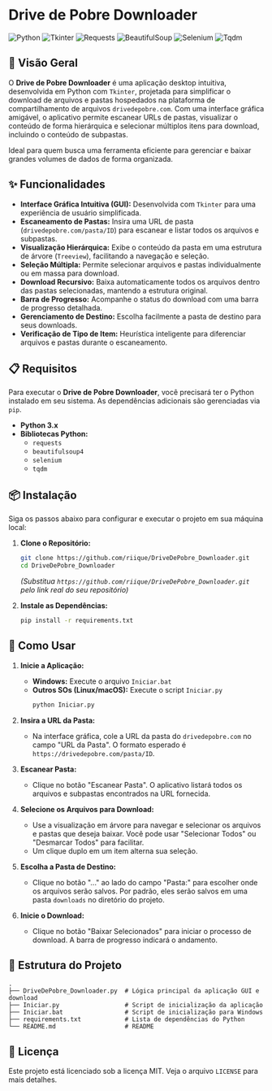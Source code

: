 # Drive de Pobre Downloader

![Python](https://img.shields.io/badge/Python-3.x-blue.svg)
![Tkinter](https://img.shields.io/badge/GUI-Tkinter-green.svg)
![Requests](https://img.shields.io/badge/Library-Requests-orange.svg)
![BeautifulSoup](https://img.shields.io/badge/Web%20Scraping-BeautifulSoup-lightgrey.svg)
![Selenium](https://img.shields.io/badge/Automation-Selenium-red.svg)
![Tqdm](https://img.shields.io/badge/Progress-Tqdm-purple.svg)

## 🚀 Visão Geral

O **Drive de Pobre Downloader** é uma aplicação desktop intuitiva, desenvolvida em Python com `Tkinter`, projetada para simplificar o download de arquivos e pastas hospedados na plataforma de compartilhamento de arquivos `drivedepobre.com`. Com uma interface gráfica amigável, o aplicativo permite escanear URLs de pastas, visualizar o conteúdo de forma hierárquica e selecionar múltiplos itens para download, incluindo o conteúdo de subpastas.

Ideal para quem busca uma ferramenta eficiente para gerenciar e baixar grandes volumes de dados de forma organizada.

## ✨ Funcionalidades

*   **Interface Gráfica Intuitiva (GUI):** Desenvolvida com `Tkinter` para uma experiência de usuário simplificada.
*   **Escaneamento de Pastas:** Insira uma URL de pasta (`drivedepobre.com/pasta/ID`) para escanear e listar todos os arquivos e subpastas.
*   **Visualização Hierárquica:** Exibe o conteúdo da pasta em uma estrutura de árvore (`Treeview`), facilitando a navegação e seleção.
*   **Seleção Múltipla:** Permite selecionar arquivos e pastas individualmente ou em massa para download.
*   **Download Recursivo:** Baixa automaticamente todos os arquivos dentro das pastas selecionadas, mantendo a estrutura original.
*   **Barra de Progresso:** Acompanhe o status do download com uma barra de progresso detalhada.
*   **Gerenciamento de Destino:** Escolha facilmente a pasta de destino para seus downloads.
*   **Verificação de Tipo de Item:** Heurística inteligente para diferenciar arquivos e pastas durante o escaneamento.

## 📋 Requisitos

Para executar o **Drive de Pobre Downloader**, você precisará ter o Python instalado em seu sistema. As dependências adicionais são gerenciadas via `pip`.

*   **Python 3.x**
*   **Bibliotecas Python:**
    *   `requests`
    *   `beautifulsoup4`
    *   `selenium`
    *   `tqdm`

## 📦 Instalação

Siga os passos abaixo para configurar e executar o projeto em sua máquina local:

1.  **Clone o Repositório:**
    ```bash
    git clone https://github.com/riique/DriveDePobre_Downloader.git
    cd DriveDePobre_Downloader
    ```
    *(Substitua `https://github.com/riique/DriveDePobre_Downloader.git` pelo link real do seu repositório)*

2.  **Instale as Dependências:**
    ```bash
    pip install -r requirements.txt
    ```

## 🚀 Como Usar

1.  **Inicie a Aplicação:**
    *   **Windows:** Execute o arquivo `Iniciar.bat`
    *   **Outros SOs (Linux/macOS):** Execute o script `Iniciar.py`
        ```bash
        python Iniciar.py
        ```

2.  **Insira a URL da Pasta:**
    *   Na interface gráfica, cole a URL da pasta do `drivedepobre.com` no campo "URL da Pasta". O formato esperado é `https://drivedepobre.com/pasta/ID`.

3.  **Escanear Pasta:**
    *   Clique no botão "Escanear Pasta". O aplicativo listará todos os arquivos e subpastas encontrados na URL fornecida.

4.  **Selecione os Arquivos para Download:**
    *   Use a visualização em árvore para navegar e selecionar os arquivos e pastas que deseja baixar. Você pode usar "Selecionar Todos" ou "Desmarcar Todos" para facilitar.
    *   Um clique duplo em um item alterna sua seleção.

5.  **Escolha a Pasta de Destino:**
    *   Clique no botão "..." ao lado do campo "Pasta:" para escolher onde os arquivos serão salvos. Por padrão, eles serão salvos em uma pasta `downloads` no diretório do projeto.

6.  **Inicie o Download:**
    *   Clique no botão "Baixar Selecionados" para iniciar o processo de download. A barra de progresso indicará o andamento.

## 📂 Estrutura do Projeto

```
.
├── DriveDePobre_Downloader.py  # Lógica principal da aplicação GUI e download
├── Iniciar.py                  # Script de inicialização da aplicação
├── Iniciar.bat                 # Script de inicialização para Windows
├── requirements.txt            # Lista de dependências do Python
└── README.md                   # README
```

## 📄 Licença

Este projeto está licenciado sob a licença MIT. Veja o arquivo `LICENSE` para mais detalhes.